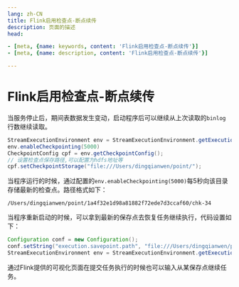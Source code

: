 ```yaml
---
lang: zh-CN  
title: Flink启用检查点-断点续传  
description: 页面的描述  
head:

- [meta, {name: keywords, content: 'Flink启用检查点-断点续传'}]
- [meta, {name: description, content: 'Flink启用检查点-断点续传'}]

---
```


# Flink启用检查点-断点续传  


当服务停止后，期间表数据发生变动，启动程序后可以继续从上次读取的`binlog`行数继续读取。

```java
StreamExecutionEnvironment env = StreamExecutionEnvironment.getExecutionEnvironment(conf);
env.enableCheckpointing(5000)
CheckpointConfig cpf = env.getCheckpointConfig();
// 设置检查点保存路径,可以配置为hdfs地址等
cpf.setCheckpointStorage("file:///Users/dingqianwen/point/");
```

当程序运行的时候，通过配置的`env.enableCheckpointing(5000)`每5秒向该目录存储最新的检查点。路径格式如下：

```text
/Users/dingqianwen/point/1a4f32e1d98a81882f72ede7d3ccaf60/chk-34
```

当程序重新启动的时候，可以拿到最新的保存点去恢复任务继续执行，代码设置如下：

```java
Configuration conf = new Configuration();
conf.setString("execution.savepoint.path", "file:///Users/dingqianwen/point/1a4f32e1d98a81882f72ede7d3ccaf60/chk-34");
StreamExecutionEnvironment env = StreamExecutionEnvironment.getExecutionEnvironment(conf);
```

通过Flink提供的可视化页面在提交任务执行的时候也可以输入从某保存点继续任务。


<Comment></Comment>
